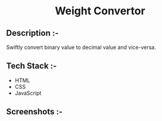 # <p align="center">Weight Convertor</p>

## Description :-

Swiftly convert binary value to decimal value and vice-versa.

## Tech Stack :-

- HTML
- CSS
- JavaScript

## Screenshots :-
